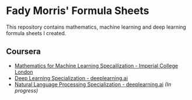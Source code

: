 # Fady Morris' Formula Sheets
This repository contains mathematics, machine learning and deep learning formula sheets I created.


## Coursera
* [Mathematics for Machine Learning Specailization - Imperial College London](./mathematics-for-machine-learning)
* [Deep Learning Specialization - deeplearning.ai](./deep-learning)
* [Natural Language Processing Specialization - deeplearning.ai](./natural-language-processing) _(In progress)_
